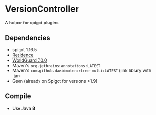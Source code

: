 # VersionController
A helper for spigot plugins

## Dependencies
- spigot 1.16.5
- [Residence](https://zrips.net/Residence/)
- [WorldGuard 7.0.0](https://dev.bukkit.org/projects/worldguard/files/2723606)
- Maven's `org.jetbrains:annotations:LATEST`
- Maven's `com.github.davidmoten:rtree-multi:LATEST` (link library with .jar)
- Gson (already on Spigot for versions >1.9)

## Compile
- Use Java **8**